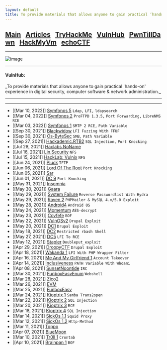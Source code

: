 ```yaml
---
layout: default
title: To provide materials that allows anyone to gain practical ‘hands-on’ experience in digital security, computer software & network administration.
---
```


<h2 class="mume-header" id="mainindexhtml-nbspnbsp-contactcontacthtml"><a href="./index.html">Main</a>&#xA0;&#xA0;&#xA0;<a href="/posts/articles/index.html">Articles</a>&#xA0;&#xA0;&#xA0;<a href="/posts/tryhackme/index.html">TryHackMe</a>&#xA0;&#xA0;&#xA0;<a href="/posts/vulnhub/index.html">VulnHub</a>&#xA0;&#xA0;&#xA0;<a href="/posts/pwntilldawn/index.html">PwnTillDawn</a>&#xA0;&#xA0;&#xA0;<a href="/posts/hackmyvm/index.html">HackMyVm</a>&#xA0;&#xA0;&#xA0;<a href="/posts/echoctf/index.html">echoCTF</a></h2>
<hr>

![image](https://user-images.githubusercontent.com/69868171/217616139-dc1c7ce3-1ed0-4a00-9174-9a83842fadff.png)

* * *
<h4 class="mume-header" id="vulnhub">VulnHub:</h4>
_To provide materials that allows anyone to gain practical 'hands-on' experience in digital security, computer software & network administration._
<hr>
<hr>


- [[Mar 10, 2022]] [Symfonos 5](https://muzec0318.github.io/posts/vulnhub/symfonos5.html) `Ldap,` `LFI,` `ldapsearch`
- [[Mar 04, 2022]] [Symfonos 2](https://muzec0318.github.io/posts/vulnhub/symfonos2.html) `ProFTPD 1.3.5,` `Port Forwarding,` `LibreNMS RCE`
- [[Mar 03, 2022]] [Symfonos 1](https://muzec0318.github.io/posts/vulnhub/symfonos1.html) `SMTP 2 RCE,` `Path Variable`
- [[Sep 30, 2021]] [Blackwidow](https://muzec0318.github.io/posts/vulnhub/Blackwidow.html) `LFI Fuzzing With FFUF`
- [[Sep 30, 2021]] [Os-ByteSec](https://muzec0318.github.io/posts/vulnhub/os-bytesec.html) `SMB,` `Path Variable`
- [[Sep 27, 2021]] [Hackademic.RTB2](https://muzec0318.github.io/posts/vulnhub/hackademic2.html) `SQL Injection,` `Port Knocking`
- [[Jul 28, 2021]] [Haclabs NoName](https://muzec0318.github.io/posts/vulnhub/noname.html)
- [[Jul 16, 2021]] [Lin.Security](https://muzec0318.github.io/posts/vulnhub/lin.security.html) `NFS`
- [[Jul 15, 2021]] [HackLab: Vulnix](https://muzec0318.github.io/posts/vulnhub/vulnix.html) `NFS`
- [[Jun 24, 2021]] [Pluck](https://muzec0318.github.io/posts/vulnhub/pluck.html) `TFTP`
- [[Jun 06, 2021]] [Lord Of The Root](https://muzec0318.github.io/posts/vulnhub/lordoftheroot.html) `Port Knocking`
- [[Jun 05, 2021]] [Sar](https://muzec0318.github.io/posts/vulnhub/sar.html)
- [[Jun 01, 2021]] [DC 9](https://muzec0318.github.io/posts/vulnhub/dc9.html) `Port Knocking`
- [[May 31, 2021]] [Insomnia](https://muzec0318.github.io/posts/vulnhub/insomnia.html)
- [[May 30, 2021]] [Gaara](https://muzec0318.github.io/posts/vulnhub/gaara.html)
- [[May 29, 2021]] [System Failure](https://muzec0318.github.io/posts/vulnhub/system.html) `Reverse Passwordlist With Hydra`
- [[May 29, 2021]] [Raven 2](https://muzec0318.github.io/posts/vulnhub/raven2.html) `PHPMailer & MySQL 4.x/5.0 Exploit`
- [[May 28, 2021]] [Android4](https://muzec0318.github.io/posts/vulnhub/android4.html) `Android OS`
- [[May 24, 2021]] [Momentum](https://muzec0318.github.io/posts/vulnhub/momentum.html) `AES-decrypt`
- [[May 23, 2021]] [Covfefe](https://muzec0318.github.io/posts/vulnhub/covfefe.html) `BOF`
- [[May 22, 2021]] [VulnOSv2](https://muzec0318.github.io/posts/vulnhub/vulnos2.html) `Drupal Exploit`
- [[May 20, 2021]] [DC1](https://muzec0318.github.io/posts/vulnhub/dc1.html) `Drupal Exploit`
- [[May 18, 2021]] [DC2](https://muzec0318.github.io/posts/vulnhub/dc2.html) `Restricted rbash Shell`
- [[May 27, 2021]] [DC5](https://muzec0318.github.io/posts/vulnhub/dc5.html) `LFI To RCE`
- [[May 12, 2021]] [Stapler](https://muzec0318.github.io/posts/vulnhub/stapler.html) `Doubleput_exploit`
- [[Apr 29, 2021]] [DroopyCTF](https://muzec0318.github.io/posts/vulnhub/Droopy.html) `Drupal Exploit`
- [[Apr 18, 2021]] [Wakanda 1](https://muzec0318.github.io/posts/vulnhub/wakanda.html) `LFI With PHP Wrapper Filter`
- [[Apr 16, 2021]] [Me And My Girlfriend 1](https://muzec0318.github.io/posts/vulnhub/meandmygirlfriend.html) `Account Takeover`
- [[Apr 14, 2021]] [Inclusiveness](https://muzec0318.github.io/posts/vulnhub/Inclusiveness.html)  `PATH Variable With Whoami`
- [[Apr 08, 2021]] [SunsetNoontide](https://muzec0318.github.io/posts/vulnhub/Sunsetnoontide.html)  `IRC`
- [[Mar 30, 2021]] [FunboxEasyEnum](https://muzec0318.github.io/posts/vulnhub/Funboxeasyenum.html) `Webshell`
- [[Mar 28, 2021]] [Zico2](https://muzec0318.github.io/posts/vulnhub/zico2.html)
- [[Mar 26, 2021]] [EVM](https://muzec0318.github.io/posts/vulnhub/evm.html)
- [[Mar 25, 2021]] [FunboxEasy](https://muzec0318.github.io/posts/vulnhub/Funbox3.html)
- [[Mar 24, 2021]] [Kioptrix 1](https://muzec0318.github.io/posts/vulnhub/kioptrix1.html)     `Samba Trans2open`
- [[Mar 22, 2021]] [Kioptrix 2](https://muzec0318.github.io/posts/vulnhub/Kioptrix2.html)     `SQL Injection`
- [[Mar 20, 2021]] [Kioptrix 3](https://muzec0318.github.io/posts/vulnhub/Kioptrix3.html)     `RCE`
- [[Mar 18, 2021]] [Kioptrix 4](https://muzec0318.github.io/posts/vulnhub/Kioptrix4.html)     `SQL Injection`
- [[Mar 14, 2021]] [SickOs 1.1](https://muzec0318.github.io/posts/vulnhub/Sickos.html)    `Squid Proxy`
- [[Mar 12, 2021]] [SickOs 1.2](https://muzec0318.github.io/posts/vulnhub/Sickos2.html)    `Http-Method`
- [[Mar 11, 2021]] [Toppo](https://muzec0318.github.io/posts/vulnhub/Toppo.html)
- [[Apr 07, 2021]] [BlueMoon](https://muzec0318.github.io/posts/vulnhub/Bluemoon.html)
- [[Mar 10, 2021]] [Tr0ll 1](https://muzec0318.github.io/posts/vulnhub/Tr0ll.html)      `Crontab`
- [[Apr 10, 2021]] [Brainpan 1](https://muzec0318.github.io/posts/vulnhub/Brainpan1.html)      `BOF`
